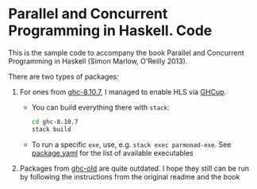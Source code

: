 # Parallel and Concurrent Programming in Haskell. Code

This is the sample code to accompany the book Parallel and Concurrent Programming in Haskell (Simon Marlow, O'Reilly 2013).

There are two types of packages: 

1. For ones from [ghc-8.10.7](ghc-8.10.7/), I managed to enable HLS via [GHCup](https://www.haskell.org/ghcup/).
    * You can build everything there with `stack`:
        ```sh
        cd ghc-8.10.7
        stack build
        ```
    * To run a specific `exe`, use, e.g. `stack exec parmonad-exe`. See [package.yaml](ghc-8.10.7/package.yaml) for the list of available executables

2. Packages from [ghc-old](ghc-old) are quite outdated. I hope they still can be run by following the instructions from the original readme and the book